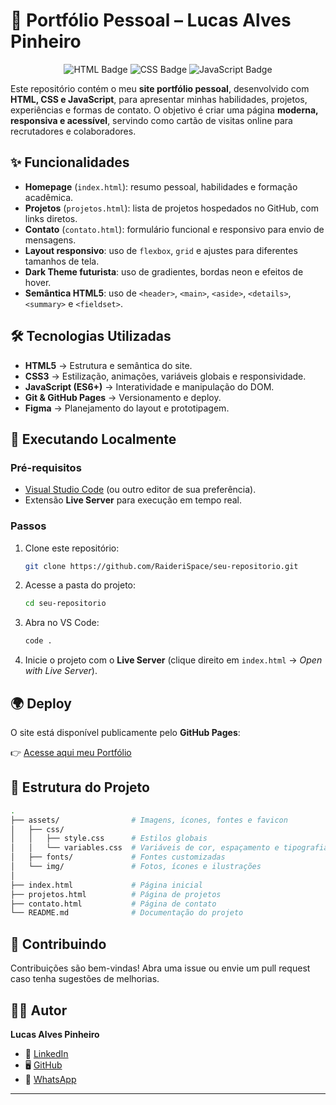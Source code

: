 # 🌌 Portfólio Pessoal – Lucas Alves Pinheiro

<div align="center"> 
	<img src="https://img.shields.io/badge/HTML-5-orange?style=for-the-badge&logo=html5" alt="HTML Badge" /> 
	<img src="https://img.shields.io/badge/CSS-3-blue?style=for-the-badge&logo=css3&logoColor=white" alt="CSS Badge" /> 
	<img src="https://img.shields.io/badge/JavaScript-ES6-yellow?style=for-the-badge&logo=javascript&logoColor=black" alt="JavaScript Badge" /> 
</div>

Este repositório contém o meu **site portfólio pessoal**, desenvolvido com **HTML, CSS e JavaScript**, para apresentar minhas habilidades, projetos, experiências e formas de contato.
O objetivo é criar uma página **moderna, responsiva e acessível**, servindo como cartão de visitas online para recrutadores e colaboradores.


## ✨ Funcionalidades

- **Homepage** (`index.html`): resumo pessoal, habilidades e formação acadêmica.  
- **Projetos** (`projetos.html`): lista de projetos hospedados no GitHub, com links diretos.  
- **Contato** (`contato.html`): formulário funcional e responsivo para envio de mensagens.  
- **Layout responsivo**: uso de `flexbox`, `grid` e ajustes para diferentes tamanhos de tela.  
- **Dark Theme futurista**: uso de gradientes, bordas neon e efeitos de hover.  
- **Semântica HTML5**: uso de `<header>`, `<main>`, `<aside>`, `<details>`, `<summary>` e `<fieldset>`.



## 🛠️ Tecnologias Utilizadas

* **HTML5** → Estrutura e semântica do site.
* **CSS3** → Estilização, animações, variáveis globais e responsividade.
* **JavaScript (ES6+)** → Interatividade e manipulação do DOM.
* **Git & GitHub Pages** → Versionamento e deploy.
* **Figma** → Planejamento do layout e prototipagem.


## 🚀 Executando Localmente

### Pré-requisitos

* [Visual Studio Code](https://code.visualstudio.com/) (ou outro editor de sua preferência).
* Extensão **Live Server** para execução em tempo real.

### Passos

1. Clone este repositório:

   ```bash
   git clone https://github.com/RaideriSpace/seu-repositorio.git
   ```
2. Acesse a pasta do projeto:

   ```bash
   cd seu-repositorio
   ```
3. Abra no VS Code:

   ```bash
   code .
   ```
4. Inicie o projeto com o **Live Server** (clique direito em `index.html` → *Open with Live Server*).


## 🌍 Deploy

O site está disponível publicamente pelo **GitHub Pages**:

👉 [Acesse aqui meu Portfólio](https://raiderispace.github.io/portfolio_gen/)


## 📂 Estrutura do Projeto

```bash
.
├── assets/                # Imagens, ícones, fontes e favicon
│   ├── css/
│   │   ├── style.css      # Estilos globais
│   │   └── variables.css  # Variáveis de cor, espaçamento e tipografia
│   ├── fonts/             # Fontes customizadas
│   └── img/               # Fotos, ícones e ilustrações
│
├── index.html             # Página inicial
├── projetos.html          # Página de projetos
├── contato.html           # Página de contato
└── README.md              # Documentação do projeto
```



## 🤝 Contribuindo

Contribuições são bem-vindas!
Abra uma issue ou envie um pull request caso tenha sugestões de melhorias.

## 👨‍💻 Autor

**Lucas Alves Pinheiro**

* 💼 [LinkedIn](https://www.linkedin.com/in/lucasalvespinheiro/)
* 🖥️ [GitHub](https://github.com/RaideriSpace)
* 📱 [WhatsApp](https://wa.me/5511989157255)

---
